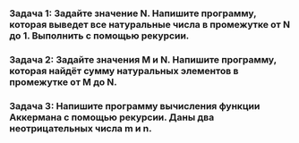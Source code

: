 ### Задача 1: Задайте значение N. Напишите программу, которая выведет все натуральные числа в промежутке от N до 1. Выполнить с помощью рекурсии.


### Задача 2: Задайте значения M и N. Напишите программу, которая найдёт сумму натуральных элементов в промежутке от M до N.

### Задача 3: Напишите программу вычисления функции Аккермана с помощью рекурсии. Даны два неотрицательных числа m и n.

